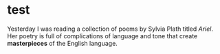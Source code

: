 # test
Yesterday I was reading a collection of poems by Sylvia Plath titled _Ariel_. Her poetry is full of complications of language and tone that create **masterpieces** of the English language.
